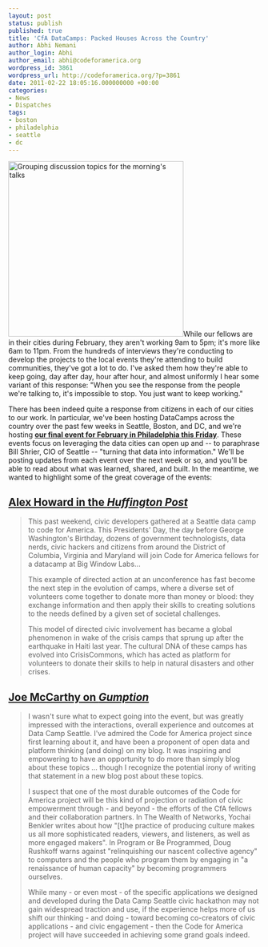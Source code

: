 ```yaml
---
layout: post
status: publish
published: true
title: 'CfA DataCamps: Packed Houses Across the Country'
author: Abhi Nemani
author_login: Abhi
author_email: abhi@codeforamerica.org
wordpress_id: 3861
wordpress_url: http://codeforamerica.org/?p=3861
date: 2011-02-22 18:05:16.000000000 +00:00
categories:
- News
- Dispatches
tags:
- boston
- philadelphia
- seattle
- dc
---
```

<img src="http://codeforamerica.org/wp-content/uploads/2011/02/5462587059_cfb2e24689.jpeg" width="350" class="alignright" alt="Grouping discussion topics for the morning's talks" />While our fellows are in their cities during February, they aren't working 9am to 5pm; it's more like 6am to 11pm. From the hundreds of interviews they're conducting to develop the projects to the local events they're attending to build communities, they've got a lot to do. I've asked them how they're able to keep going, day after day, hour after hour, and almost uniformly I hear some variant of this response: "When you see the response from the people we're talking to, it's impossible to stop. You just want to keep working."

There has been indeed quite a response from citizens in each of our cities to our work. In particular, we've been hosting DataCamps across the country over the past few weeks in Seattle, Boston, and DC, and we're hosting <strong><a href="http://datacampphl.eventbrite.com/">our final event for February in Philadelphia this Friday</a></strong>. These events focus on leveraging the data cities can open up and -- to paraphrase Bill Shrier, CIO of Seattle -- "turning that data into information." We'll be posting updates from each event over the next week or so, and you'll be able to read about what was learned, shared, and built. In the meantime, we wanted to highlight some of the great coverage of the events:

<h2><a href="http://www.huffingtonpost.com/alexander-howard/civic-developers-code-for_b_825818.html">Alex Howard in the <em>Huffington Post</em></a></h2>

<blockquote>This past weekend, civic developers gathered at a Seattle data camp to code for America. This Presidents' Day, the day before George Washington's Birthday, dozens of government technologists, data nerds, civic hackers and citizens from around the District of Columbia, Virginia and Maryland will join Code for America fellows for a datacamp at Big Window Labs...

This example of directed action at an unconference has fast become the next step in the evolution of camps, where a diverse set of volunteers come together to donate more than money or blood: they exchange information and then apply their skills to creating solutions to the needs defined by a given set of societal challenges.

This model of directed civic involvement has became a global phenomenon in wake of the crisis camps that sprung up after the earthquake in Haiti last year. The cultural DNA of these camps has evolved into CrisisCommons, which has acted as platform for volunteers to donate their skills to help in natural disasters and other crises.</blockquote>

<h2><a href="http://gumption.typepad.com/blog/2011/02/civic-hacktivism-at-data-camp-seattle.html">Joe McCarthy on <em>Gumption</em></a></h2>

<blockquote>I wasn't sure what to expect going into the event, but was greatly impressed with the interactions, overall experience and outcomes at Data Camp Seattle. I've admired the Code for America project since first learning about it, and have been a proponent of open data and platform thinking (and doing) on my blog. It was inspiring and empowering to have an opportunity to do more than simply blog about these topics ... though I recognize the potential irony of writing that statement in a new blog post about these topics.

I suspect that one of the most durable outcomes of the Code for America project will be this kind of projection or radiation of civic empowerment through - and beyond - the efforts of the CfA fellows and their collaboration partners. In The Wealth of Networks, Yochai Benkler writes about how "[t]he practice of producing culture makes us all more sophisticated readers, viewers, and listeners, as well as more engaged makers". In Program or Be Programmed, Doug Rushkoff warns against "relinquishing our nascent collective agency" to computers and the people who program them by engaging in "a renaissance of human capacity" by becoming programmers ourselves.

While many - or even most - of the specific applications we designed and developed during the Data Camp Seattle civic hackathon may not gain widespread traction and use, if the experience helps more of us shift our thinking - and doing - toward becoming co-creators of civic applications - and civic engagement - then the Code for America project will have succeeded in achieving some grand goals indeed.</blockquote>
